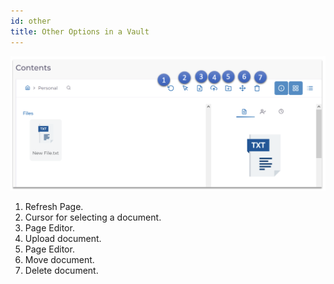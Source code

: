 ```yaml
---
id: other
title: Other Options in a Vault
---
```


![other](../../static/img/other.png)

1. Refresh Page.
2. Cursor for selecting a document.
3. Page Editor.
4. Upload document.
5. Page Editor.
6. Move document.
7. Delete document.
